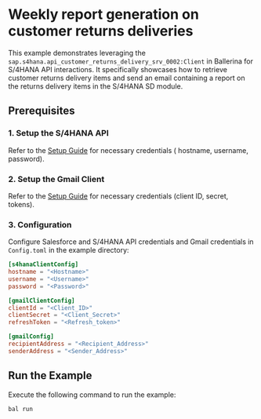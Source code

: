 # Weekly report generation on customer returns deliveries

This example demonstrates leveraging the `sap.s4hana.api_customer_returns_delivery_srv_0002:Client` in Ballerina for S/4HANA API interactions. It specifically showcases how to retrieve customer returns delivery items and send an email containing a report on the returns delivery items in the S/4HANA SD module.
## Prerequisites

### 1. Setup the S/4HANA API

Refer to the [Setup Guide](https://central.ballerina.io/ballerinax/sap/latest#setup-guide) for necessary credentials (
hostname, username, password).

### 2. Setup the Gmail Client

Refer to the [Setup Guide](https://central.ballerina.io/ballerinax/googleapis.gmail/latest#setup-guide) for necessary credentials (client ID, secret, tokens).

### 3. Configuration

Configure Salesforce and S/4HANA API credentials and Gmail credentials in `Config.toml` in the example directory:

```toml
[s4hanaClientConfig]
hostname = "<Hostname>"
username = "<Username>"
password = "<Password>"

[gmailClientConfig]
clientId = "<Client_ID>"
clientSecret = "<Client_Secret>"
refreshToken = "<Refresh_token>"

[gmailConfig]
recipientAddress = "<Recipient_Address>"
senderAddress = "<Sender_Address>"

```

## Run the Example

Execute the following command to run the example:

```bash
bal run
```